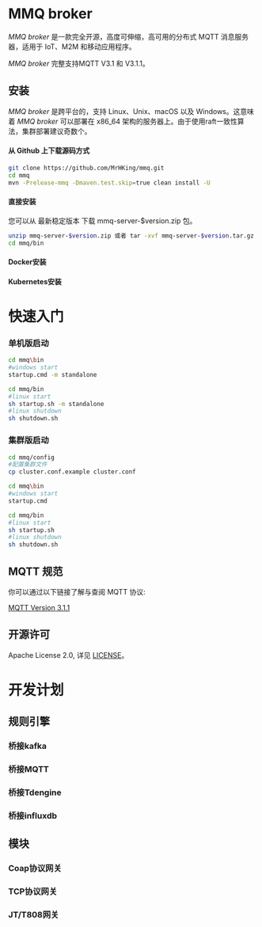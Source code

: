 # MMQ broker
*MMQ broker* 是一款完全开源，高度可伸缩，高可用的分布式 MQTT 消息服务器，适用于 IoT、M2M 和移动应用程序。

*MMQ broker* 完整支持MQTT V3.1 和 V3.1.1。

## 安装

*MMQ broker* 是跨平台的，支持 Linux、Unix、macOS 以及 Windows。这意味着 *MMQ broker* 可以部署在 x86_64 架构的服务器上。由于使用raft一致性算法，集群部署建议奇数个。

#### 从 Github 上下载源码方式
```bash
git clone https://github.com/MrHKing/mmq.git
cd mmq
mvn -Prelease-mmq -Dmaven.test.skip=true clean install -U
```

#### 直接安装
您可以从 最新稳定版本 下载 mmq-server-$version.zip 包。

```bash
unzip mmq-server-$version.zip 或者 tar -xvf mmq-server-$version.tar.gz
cd mmq/bin
```

#### Docker安装

#### Kubernetes安装

# 快速入门

### 单机版启动

```bash
cd mmq\bin
#windows start
startup.cmd -m standalone
```

```bash
cd mmq/bin
#linux start
sh startup.sh -m standalone
#linux shutdown
sh shutdown.sh
```

### 集群版启动

```bash
cd mmq/config
#配置集群文件
cp cluster.conf.example cluster.conf
```

```bash
cd mmq\bin
#windows start
startup.cmd
```

```bash
cd mmq/bin
#linux start
sh startup.sh
#linux shutdown
sh shutdown.sh
```


## MQTT 规范

你可以通过以下链接了解与查阅 MQTT 协议:

[MQTT Version 3.1.1](https://docs.oasis-open.org/mqtt/mqtt/v3.1.1/os/mqtt-v3.1.1-os.html)

## 开源许可

Apache License 2.0, 详见 [LICENSE](./LICENSE)。

# 开发计划
## 规则引擎
### 桥接kafka
### 桥接MQTT
### 桥接Tdengine
### 桥接influxdb
## 模块
### Coap协议网关
### TCP协议网关
### JT/T808网关
